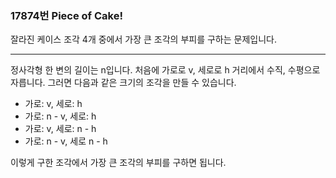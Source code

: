 ### 17874번 Piece of Cake!

잘라진 케이스 조각 4개 중에서 가장 큰 조각의 부피를 구하는 문제입니다.

---

정사각형 한 변의 길이는 n입니다. 처음에 가로로 v, 세로로 h 거리에서 수직, 수평으로 자릅니다. 그러면 다음과 같은 크기의 조각을 만들 수 있습니다.

- 가로: v, 세로: h
- 가로: n - v, 세로: h
- 가로: v, 세로: n - h
- 가로: n - v, 세로 n - h

이렇게 구한 조각에서 가장 큰 조각의 부피를 구하면 됩니다.